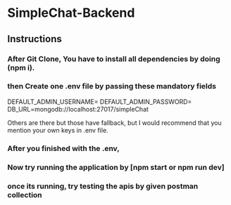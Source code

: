 # SimpleChat-Backend

## Instructions
###  After Git Clone, You have to install all dependencies by doing (npm i).
### then Create one .env file by passing these mandatory fields
DEFAULT_ADMIN_USERNAME=
DEFAULT_ADMIN_PASSWORD=
DB_URL=mongodb://localhost:27017/simpleChat

Others are there but those have fallback, but I would recommend that you mention your own keys in .env file.

### After you finished with the .env,
### Now try running the application by [npm start or npm run dev]
### once its running, try testing the apis by given postman collection
